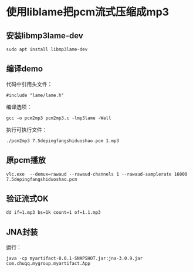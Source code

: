 # 使用liblame把pcm流式压缩成mp3

## 安装libmp3lame-dev

    sudo apt install libmp3lame-dev

## 编译demo

代码中引用头文件：

    #include "lame/lame.h"

编译选项：

    gcc -o pcm2mp3 pcm2mp3.c -lmp3lame -Wall

执行可执行文件：

    ./pcm2mp3 7.5depingfangshiduoshao.pcm 1.mp3

## 原pcm播放

    vlc.exe  --demux=rawaud --rawaud-channels 1 --rawaud-samplerate 16000 7.5depingfangshiduoshao.pcm

## 验证流式OK

    dd if=1.mp3 bs=1k count=1 of=1.1.mp3

## JNA封装

运行：

    java -cp myartifact-0.0.1-SNAPSHOT.jar:jna-3.0.9.jar   com.chuqq.mygroup.myartifact.App
